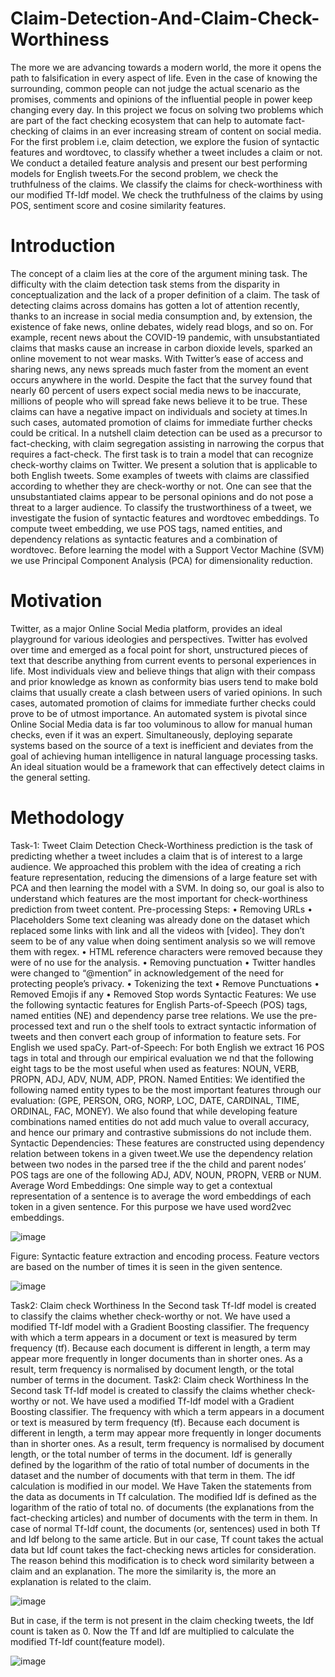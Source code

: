 # Claim-Detection-And-Claim-Check-Worthiness
The more we are advancing towards a modern world, the more it opens the path to falsification in every aspect of
life. Even in the case of knowing the surrounding, common people can not judge the actual scenario as the promises,
comments and opinions of the influential people in power keep changing every day. In this project we focus on solving
two problems which are part of the fact checking ecosystem that can help to automate fact-checking of claims in an ever
increasing stream of content on social media. For the first problem i.e, claim detection, we explore the fusion of syntactic
features and wordtovec, to classify whether a tweet includes a claim or not. We conduct a detailed feature analysis and present our best performing models
for English tweets.For the second problem, we check the truthfulness of the claims. We classify the claims for check-worthiness with our modified Tf-Idf model. 
We check the truthfulness of the claims by using POS, sentiment score and cosine similarity
features.
# Introduction
The concept of a claim lies at the core of the argument mining task. The difficulty with the claim detection task stems
from the disparity in conceptualization and the lack of a proper definition of a claim. The task of detecting claims
across domains has gotten a lot of attention recently, thanks to an increase in social media consumption and, by
extension, the existence of fake news, online debates, widely read blogs, and so on. For example, recent news about
the COVID-19 pandemic, with unsubstantiated claims that masks cause an increase in carbon dioxide levels, sparked
an online movement to not wear masks. With Twitter’s ease of access and sharing news, any news spreads much
faster from the moment an event occurs anywhere in the world. Despite the fact that the survey found that nearly 60
percent of users expect social media news to be inaccurate, millions of people who will spread fake news believe it to be
true. These claims can have a negative impact on individuals and society at times.In such cases, automated promotion
of claims for immediate further checks could be critical. In a nutshell claim detection can be used as a precursor to fact-checking, 
with claim segregation assisting in narrowing the corpus that requires a fact-check.
The first task is to train a model that can recognize check-worthy claims on Twitter. We present a solution that
is applicable to both English tweets. Some examples of tweets with claims are classified according to whether they are
check-worthy or not. One can see that the unsubstantiated claims appear to be personal opinions and do not pose a
threat to a larger audience. To classify the trustworthiness of a tweet, we investigate the fusion of syntactic features
and wordtovec embeddings. To compute tweet
embedding, we use POS tags, named entities, and dependency relations as syntactic features and a combination of
wordtovec. Before learning the model with a Support Vector Machine (SVM) we use Principal Component
Analysis (PCA) for dimensionality reduction.
# Motivation
Twitter, as a major Online Social Media platform, provides an ideal playground for various ideologies and perspectives.
Twitter has evolved over time and emerged as a focal point for short, unstructured pieces of text that describe anything
from current events to personal experiences in life. Most individuals view and believe things that align with their
compass and prior knowledge as known as conformity bias users tend to make bold claims that usually create a clash
between users of varied opinions. In such cases, automated promotion of claims for immediate further checks could
prove to be of utmost importance. An automated system is pivotal since Online Social Media data is far too voluminous
to allow for manual human checks, even if it was an expert.
Simultaneously, deploying separate systems based on the source of a text is inefficient and deviates from the goal of
achieving human intelligence in natural language processing tasks.
An ideal situation would be a framework that can effectively detect claims in the general setting.

# Methodology
Task-1: Tweet Claim Detection
Check-Worthiness prediction is the task of predicting whether a tweet includes a claim that is of interest to a large
audience. We approached this problem with the idea of creating a rich feature representation, reducing the dimensions
of a large feature set with PCA and then learning the model with a SVM. In doing so, our goal is also to understand
which features are the most important for check-worthiness prediction from tweet content.
Pre-processing Steps:
• Removing URLs
• Placeholders Some text cleaning was already done on the dataset which replaced some links with link and all
the videos with [video]. They don’t seem to be of any value when doing sentiment analysis so we will remove
them with regex.
• HTML reference characters were removed because they were of no use for the analysis.
• Removing punctuation
• Twitter handles were changed to “@mention” in acknowledgement of the need for protecting people’s privacy.
• Tokenizing the text
• Remove Punctuations
• Removed Emojis if any
• Removed Stop words
Syntactic Features:
We use the following syntactic features for English Parts-of-Speech (POS) tags, named entities (NE) and dependency
parse tree relations. We use the pre-processed text and run o the shelf tools to extract syntactic information of tweets
and then convert each group of information to feature sets. For English we used spaCy.
Part-of-Speech:
For both English we extract 16 POS tags in total and through our empirical evaluation we nd that the following eight
tags to be the most useful when used as features: NOUN, VERB, PROPN, ADJ, ADV, NUM, ADP, PRON.
Named Entities:
We identified the following named entity types to be the most important features through our evaluation: (GPE,
PERSON, ORG, NORP, LOC, DATE, CARDINAL, TIME, ORDINAL, FAC, MONEY). We also found that while developing
feature combinations named entities do not add much value to overall accuracy, and hence our primary and contrastive
submissions do not include them.
Syntactic Dependencies:
These features are constructed using dependency relation between tokens in a given tweet.We use the dependency
relation between two nodes in the parsed tree if the the child and parent nodes’ POS tags are one of the following ADJ,
ADV, NOUN, PROPN, VERB or NUM.
Average Word Embeddings:
One simple way to get a contextual representation of a sentence is to average the word embeddings of each token in a
given sentence. For this purpose we have used word2vec embeddings.


![image](https://user-images.githubusercontent.com/73738475/212742549-94bde3f7-c2f5-4ef8-a028-89e719331d98.png)



Figure: Syntactic feature extraction and encoding process. Feature vectors are based on the number of times it is
seen in the given sentence.


![image](https://user-images.githubusercontent.com/73738475/212742070-ba61120c-8e55-4bc7-9b9a-d27b19fbf70d.png)

Task2: Claim check Worthiness
In the Second task Tf-Idf model is created to classify the claims whether check-worthy or not. We have used a
modified Tf-Idf model with a Gradient Boosting classifier. The frequency with which a term appears in a document
or text is measured by term frequency (tf). Because each document is different in length, a term may appear more
frequently in longer documents than in shorter ones. As a result, term frequency is normalised by document length, or
the total number of terms in the document.
Task2: Claim check Worthiness
In the Second task Tf-Idf model is created to classify the claims whether check-worthy or not. We have used a
modified Tf-Idf model with a Gradient Boosting classifier. The frequency with which a term appears in a document
or text is measured by term frequency (tf). Because each document is different in length, a term may appear more
frequently in longer documents than in shorter ones. As a result, term frequency is normalised by document length, or
the total number of terms in the document.
Idf is generally defined by the logarithm of the ratio of total number of documents in the dataset and the number
of documents with that term in them. The idf calculation is modified in our model. We Have Taken the statements
from the data as documents in Tf calculation. The modified Idf is defined as the logarithm of the ratio of total no. of
documents (the explanations from the fact-checking articles) and number of documents with the term in them. In case
of normal Tf-Idf count, the documents (or, sentences) used in both Tf and Idf belong to the same article. But in our case,
Tf count takes the actual data but Idf count takes the fact-checking news articles for consideration. The reason behind
this modification is to check word similarity between a claim and an explanation. The more the similarity is, the more
an explanation is related to the claim.

![image](https://user-images.githubusercontent.com/73738475/212743102-6ddd6ed2-f04d-4ed7-874c-a7d1aa2dfda5.png)

But in case, if the term is not present in the claim checking tweets, the Idf count is taken as 0. Now the Tf and
Idf are multiplied to calculate the modified Tf-Idf count(feature model).

![image](https://user-images.githubusercontent.com/73738475/212743281-3f4ca492-2394-477d-9878-03b3d4b8e514.png)


